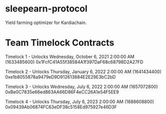 # sleepearn-protocol
Yield farming optimizer for Kardiachain.

# Team Timelock Contracts

Timelock 1 - Unlocks Wednesday, October 6, 2021 2:00:00 AM (1633485600)
0x1FcfC41A55f38584A1f397DaF68c68798D2A27FD

Timelock 2 - Unlocks Thursday, January 6, 2022 2:00:00 AM (1641434400)
0xe1b8055878a9479eD9D912613884E2E29E3bC2bD

Timelock 3 - Unlocks Wednesday, July 6, 2022 2:00:00 AM (1657072800)
0xBe0C7835e66ed863AA66D86F4eCC26A1e54F5EE9

Timelock 4 - Unlocks Thursday, July 6, 2023 2:00:00 AM (1688608800)
0x09439Ab06874FC63eDF38c5158Ed975927e46D3F

